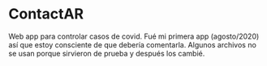 # ContactAR
Web app para controlar casos de covid. Fué mi primera app (agosto/2020) así que estoy consciente de que debería comentarla.
Algunos archivos no se usan porque sirvieron de prueba y después los cambié.
